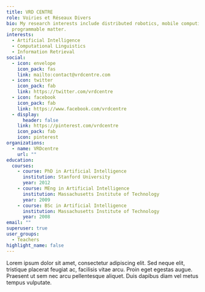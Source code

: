 ```yaml
---
title: VRD CENTRE
role: Voiries et Réseaux Divers
bio: My research interests include distributed robotics, mobile computing and
  programmable matter.
interests:
  - Artificial Intelligence
  - Computational Linguistics
  - Information Retrieval
social:
  - icon: envelope
    icon_pack: fas
    link: mailto:contact@vrdcentre.com
  - icon: twitter
    icon_pack: fab
    link: https://twitter.com/vrdcentre
  - icon: facebook
    icon_pack: fab
    link: https://www.facebook.com/vrdcentre
  - display:
      header: false
    link: https://pinterest.com/vrdcentre
    icon_pack: fab
    icon: pinterest
organizations:
  - name: VRDcentre
    url: ""
education:
  courses:
    - course: PhD in Artificial Intelligence
      institution: Stanford University
      year: 2012
    - course: MEng in Artificial Intelligence
      institution: Massachusetts Institute of Technology
      year: 2009
    - course: BSc in Artificial Intelligence
      institution: Massachusetts Institute of Technology
      year: 2008
email: ""
superuser: true
user_groups:
  - Teachers
highlight_name: false
---
```


Lorem ipsum dolor sit amet, consectetur adipiscing elit. Sed neque elit, tristique placerat feugiat ac, facilisis vitae arcu. Proin eget egestas augue. Praesent ut sem nec arcu pellentesque aliquet. Duis dapibus diam vel metus tempus vulputate.
